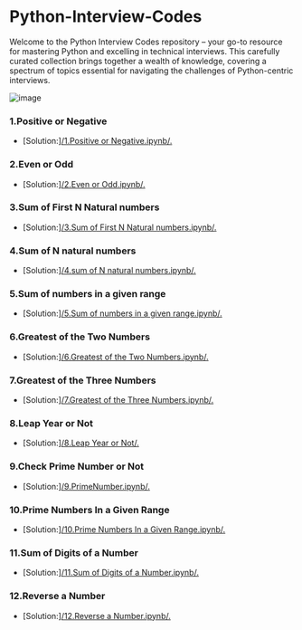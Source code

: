 # Python-Interview-Codes

Welcome to the Python Interview Codes repository – your go-to resource for mastering Python and excelling in technical interviews. This carefully curated collection brings together a wealth of knowledge, covering a spectrum of topics essential for navigating the challenges of Python-centric interviews.

![image](https://github.com/hemanthsaich/Python-Interview-Codes/assets/91429511/c5accd9b-b27a-492b-84c6-c054cd01ab1b)

### 1.Positive or Negative
* [Solution:][/1.Positive or Negative.ipynb/.](https://github.com/hemanthsaich/Python-Interview-Codes/blob/main/1.Positive%20or%20Negative.ipynb)

### 2.Even or Odd 
* [Solution:][/2.Even or Odd.ipynb/.](https://github.com/hemanthsaich/Python-Interview-Codes/blob/main/2.Even%20or%20Odd.ipynb)

### 3.Sum of First N Natural numbers
* [Solution:][/3.Sum of First N Natural numbers.ipynb/.](https://github.com/hemanthsaich/Python-Interview-Codes/blob/main/3.Sum%20of%20First%20N%20Natural%20numbers.ipynb)

### 4.Sum of N natural numbers 
* [Solution:][/4.sum of N natural numbers.ipynb/.](https://github.com/hemanthsaich/Python-Interview-Codes/blob/main/4.sum%20of%20N%20natural%20numbers.ipynb)

### 5.Sum of numbers in a given range 
* [Solution:][/5.Sum of numbers in a given range.ipynb/.](https://github.com/hemanthsaich/Python-Interview-Codes/blob/main/5.Sum%20of%20numbers%20in%20a%20given%20range.ipynb)

### 6.Greatest of the Two Numbers
* [Solution:][/6.Greatest of the Two Numbers.ipynb/.](https://github.com/hemanthsaich/Python-Interview-Codes/blob/main/6.Greatest%20of%20the%20Two%20Numbers.ipynb)

### 7.Greatest of the Three Numbers
* [Solution:][/7.Greatest of the Three Numbers.ipynb/.](https://github.com/hemanthsaich/Python-Interview-Codes/blob/main/7.Greatest%20of%20the%20Three%20Numbers.ipynb)

### 8.Leap Year or Not
* [Solution:][/8.Leap Year or Not/.](https://github.com/hemanthsaich/Python-Interview-Codes/blob/main/8.Leap%20Year%20or%20Not.ipynb)

### 9.Check Prime Number or Not
* [Solution:][/9.PrimeNumber.ipynb/.](https://github.com/hemanthsaich/Python-Interview-Codes/blob/main/9.Prime%20Number.ipynb)

### 10.Prime Numbers In a Given Range 
* [Solution:][/10.Prime Numbers In a Given Range.ipynb/.](https://github.com/hemanthsaich/Python-Interview-Codes/blob/main/10.Prime%20Numbers%20In%20a%20Given%20Range.ipynb)
  
### 11.Sum of Digits of a Number
* [Solution:][/11.Sum of Digits of a Number.ipynb/.](https://github.com/hemanthsaich/Python-Interview-Codes/blob/main/11.Sum%20of%20Digits%20of%20a%20Number.ipynb)

### 12.Reverse a Number
* [Solution:][/12.Reverse a Number.ipynb/.](https://github.com/hemanthsaich/Python-Interview-Codes/blob/main/12.Reverse%20a%20Number.ipynb)
